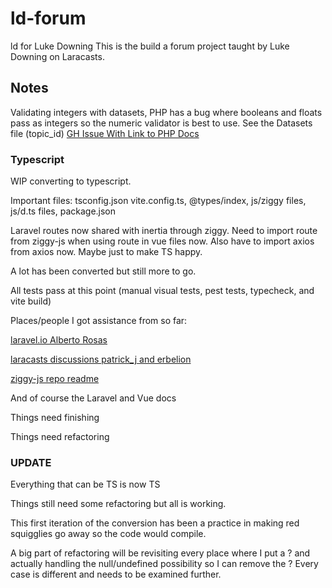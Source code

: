 # ld-forum
ld for Luke Downing
This is the build a forum project taught by Luke Downing on Laracasts.

## Notes
Validating integers with datasets, PHP has a bug where booleans and
floats pass as integers so the numeric validator is best to use.
See the Datasets file (topic_id)
[GH Issue With Link to PHP Docs](https://github.com/laravel/framework/issues/28685)

### Typescript
WIP converting to typescript.

Important files: tsconfig.json vite.config.ts, @types/index, js/ziggy files, js/d.ts files, package.json

Laravel routes now shared with inertia through ziggy. Need to import route from ziggy-js when using route in vue files now.
Also have to import axios from axios now. Maybe just to make TS happy.

A lot has been converted but still more to go. 

All tests pass at this point (manual visual tests, pest tests, typecheck, and vite build)

Places/people I got assistance from so far:

[laravel.io Alberto Rosas](https://laravel.io/articles/enhancing-laravel-and-inertiajs-with-typescript-and-vue-3s-composition-api-to-build-a-powerful-spa)

[laracasts discussions patrick_j and erbelion](https://laracasts.com/discuss/channels/javascript/how-to-strongly-type-inertiajs-usepage-hook)

[ziggy-js repo readme](https://github.com/tighten/ziggy)

And of course the Laravel and Vue docs

Things need finishing

Things need refactoring

### UPDATE

Everything that can be TS is now TS

Things still need some refactoring but all is working.

This first iteration of the conversion has been a practice in making red squigglies go away so the code would compile.

A big part of refactoring will be revisiting every place where I put a ? and actually handling the null/undefined
possibility so I can remove the ? Every case is different and needs to be examined further.
